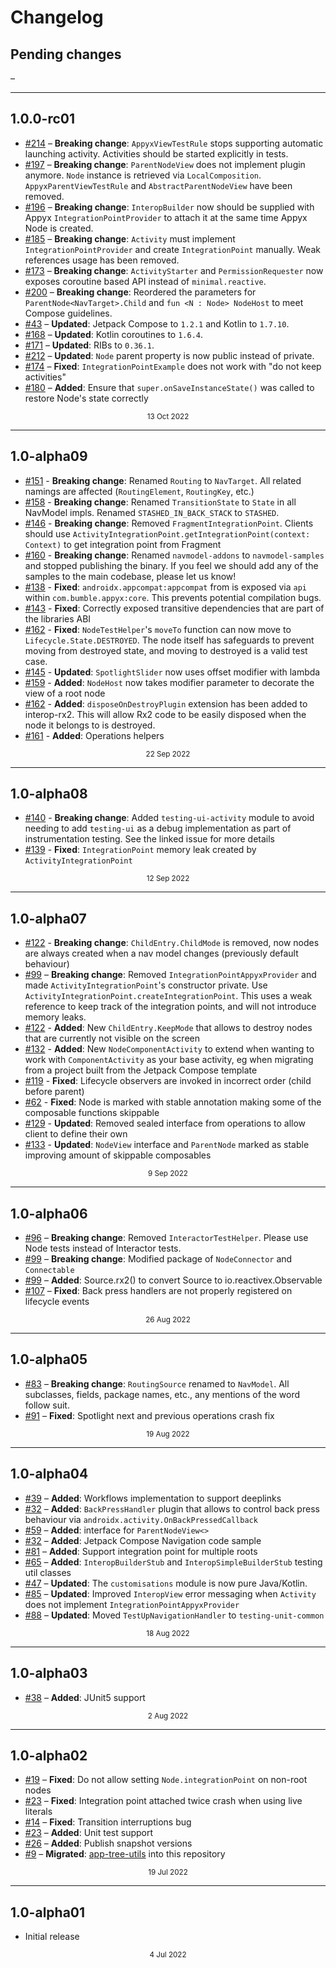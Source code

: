 # Changelog

## Pending changes

–

---

## 1.0.0-rc01

- [#214](https://github.com/bumble-tech/appyx/pull/214) – **Breaking change**: `AppyxViewTestRule` stops supporting automatic launching activity. Activities should be started explicitly in tests.
- [#197](https://github.com/bumble-tech/appyx/pull/197) – **Breaking change**: `ParentNodeView` does not implement plugin anymore. `Node` instance is retrieved via `LocalComposition`. `AppyxParentViewTestRule` and `AbstractParentNodeView` have been removed. 
- [#196](https://github.com/bumble-tech/appyx/pull/196) – **Breaking change**: `InteropBuilder` now should be supplied with Appyx `IntegrationPointProvider` to attach it at the same time Appyx Node is created.
- [#185](https://github.com/bumble-tech/appyx/issues/185) – **Breaking change**: `Activity` must implement `IntegrationPointProvider` and create `IntegrationPoint` manually. Weak references usage has been removed.
- [#173](https://github.com/bumble-tech/appyx/pull/173) – **Breaking change**: `ActivityStarter` and `PermissionRequester` now exposes coroutine based API instead of `minimal.reactive`.
- [#200](https://github.com/bumble-tech/appyx/pull/200) – **Breaking change**: Reordered the parameters for `ParentNode<NavTarget>.Child` and `fun <N : Node> NodeHost` to meet Compose guidelines.
- [#43](https://github.com/bumble-tech/appyx/pull/43) – **Updated**: Jetpack Compose to `1.2.1` and Kotlin to `1.7.10`.
- [#168](https://github.com/bumble-tech/appyx/pull/168) – **Updated**: Kotlin coroutines to `1.6.4`.
- [#171](https://github.com/bumble-tech/appyx/pull/171) – **Updated**: RIBs to `0.36.1`.
- [#212](https://github.com/bumble-tech/appyx/pull/212) – **Updated**: `Node` parent property is now public instead of private.
- [#174](https://github.com/bumble-tech/appyx/issues/174) – **Fixed**: `IntegrationPointExample` does not work with "do not keep activities"
- [#180](https://github.com/bumble-tech/appyx/pull/180) – **Added**: Ensure that `super.onSaveInstanceState()` was called to restore Node's state correctly

<div style="text-align: center"><small>13 Oct 2022</small></div>

---

## 1.0-alpha09

- [#151](https://github.com/bumble-tech/appyx/issues/151) - **Breaking change**: Renamed `Routing` to `NavTarget`. All related namings are affected (`RoutingElement`, `RoutingKey`, etc.)
- [#158](https://github.com/bumble-tech/appyx/issues/158) - **Breaking change**: Renamed `TransitionState` to `State` in all NavModel impls. Renamed `STASHED_IN_BACK_STACK` to `STASHED`.
- [#146](https://github.com/bumble-tech/appyx/issues/146) - **Breaking change**: Removed `FragmentIntegrationPoint`. Clients should use `ActivityIntegrationPoint.getIntegrationPoint(context: Context)` to get integration point from Fragment 
- [#160](https://github.com/bumble-tech/appyx/issues/160) - **Breaking change**: Renamed `navmodel-addons` to `navmodel-samples` and stopped publishing the binary. If you feel we should add any of the samples to the main codebase, please let us know! 
- [#138](https://github.com/bumble-tech/appyx/pull/138) - **Fixed**: `androidx.appcompat:appcompat` from is exposed via `api` within `com.bumble.appyx:core`. This prevents potential compilation bugs.
- [#143](https://github.com/bumble-tech/appyx/issues/143) - **Fixed**: Correctly exposed transitive dependencies that are part of the libraries ABI
- [#162](https://github.com/bumble-tech/appyx/pull/162) - **Fixed**: `NodeTestHelper`'s `moveTo` function can now move to `Lifecycle.State.DESTROYED`. The node itself has safeguards to prevent moving from destroyed state, and moving to destroyed is a valid test case.
- [#145](https://github.com/bumble-tech/appyx/issues/145) - **Updated**: `SpotlightSlider` now uses offset modifier with lambda
- [#159](https://github.com/bumble-tech/appyx/pull/159) - **Added**: `NodeHost` now takes modifier parameter to decorate the view of a root node
- [#162](https://github.com/bumble-tech/appyx/pull/162) - **Added**: `disposeOnDestroyPlugin` extension has been added to interop-rx2. This will allow Rx2 code to be easily disposed when the node it belongs to is destroyed. 
- [#161](https://github.com/bumble-tech/appyx/pull/161) - **Added**: Operations helpers

<div style="text-align: center"><small>22 Sep 2022</small></div>

---

## 1.0-alpha08

- [#140](https://github.com/bumble-tech/appyx/issues/140) - **Breaking change**: Added `testing-ui-activity` module to avoid needing to add `testing-ui` as a debug implementation as part of instrumentation testing. See the linked issue for more details
- [#139](https://github.com/bumble-tech/appyx/pull/139) - **Fixed**: `IntegrationPoint` memory leak created by `ActivityIntegrationPoint`

<div style="text-align: center"><small>12 Sep 2022</small></div>

---

## 1.0-alpha07

- [#122](https://github.com/bumble-tech/appyx/pull/122) - **Breaking change**: `ChildEntry.ChildMode` is removed, now nodes are always created when a nav model changes (previously default behaviour)
- [#99](https://github.com/bumble-tech/appyx/pull/99) – **Breaking change**: Removed `IntegrationPointAppyxProvider` and made `ActivityIntegrationPoint`'s constructor private. Use `ActivityIntegrationPoint.createIntegrationPoint`. This uses a weak reference to keep track of the integration points, and will not introduce memory leaks.
- [#122](https://github.com/bumble-tech/appyx/pull/122) - **Added**: New `ChildEntry.KeepMode` that allows to destroy nodes that are currently not visible on the screen
- [#132](https://github.com/bumble-tech/appyx/pull/132) - **Added**: New `NodeComponentActivity` to extend when wanting to work with `ComponentActivity` as your base activity, eg when migrating from a project built from the Jetpack Compose template
- [#119](https://github.com/bumble-tech/appyx/pull/119) - **Fixed**: Lifecycle observers are invoked in incorrect order (child before parent)
- [#62](https://github.com/bumble-tech/appyx/pull/62) - **Fixed**: Node is marked with stable annotation making some of the composable functions skippable
- [#129](https://github.com/bumble-tech/appyx/pull/129) - **Updated**: Removed sealed interface from operations to allow client to define their own
- [#133](https://github.com/bumble-tech/appyx/pull/133) - **Updated**: `NodeView` interface and `ParentNode` marked as stable improving amount of skippable composables

<div style="text-align: center"><small>9 Sep 2022</small></div>

---

## 1.0-alpha06

- [#96](https://github.com/bumble-tech/appyx/pull/96) – **Breaking change**: Removed `InteractorTestHelper`. Please use Node tests instead of Interactor tests.
- [#99](https://github.com/bumble-tech/appyx/pull/99) – **Breaking change**: Modified package of `NodeConnector` and `Connectable`
- [#99](https://github.com/bumble-tech/appyx/pull/99) – **Added**: Source<T>.rx2() to convert Source<T> to io.reactivex.Observable<T>
- [#107](https://github.com/bumble-tech/appyx/pull/107) – **Fixed**: Back press handlers are not properly registered on lifecycle events

<div style="text-align: center"><small>26 Aug 2022</small></div>

---

## 1.0-alpha05

- [#83](https://github.com/bumble-tech/appyx/issues/83) – **Breaking change**: `RoutingSource` renamed to `NavModel`. All subclasses, fields, package names, etc., any mentions of the word follow suit.
- [#91](https://github.com/bumble-tech/appyx/pull/91) – **Fixed**: Spotlight next and previous operations crash fix 

<div style="text-align: center"><small>19 Aug 2022</small></div>

---

## 1.0-alpha04

- [#39](https://github.com/bumble-tech/appyx/pull/39) – **Added**: Workflows implementation to support deeplinks
- [#32](https://github.com/bumble-tech/appyx/pull/32) – **Added**: `BackPressHandler` plugin that allows to control back press behaviour via `androidx.activity.OnBackPressedCallback`
- [#59](https://github.com/bumble-tech/appyx/issues/59) – **Added**: interface for `ParentNodeView<>`
- [#32](https://github.com/bumble-tech/appyx/issues/69) – **Added**: Jetpack Compose Navigation code sample
- [#81](https://github.com/bumble-tech/appyx/issues/81) – **Added**: Support integration point for multiple roots
- [#65](https://github.com/bumble-tech/appyx/pull/65) – **Added**: `InteropBuilderStub` and `InteropSimpleBuilderStub` testing util classes
- [#47](https://github.com/bumble-tech/appyx/issues/47) – **Updated**: The `customisations` module is now pure Java/Kotlin.
- [#85](https://github.com/bumble-tech/appyx/issues/85) – **Updated**: Improved `InteropView` error messaging when `Activity` does not implement `IntegrationPointAppyxProvider`
- [#88](https://github.com/bumble-tech/appyx/issues/88) – **Updated**: Moved `TestUpNavigationHandler` to `testing-unit-common`

<div style="text-align: center"><small>18 Aug 2022</small></div>

---

## 1.0-alpha03

- [#38](https://github.com/bumble-tech/appyx/pull/38) – **Added**: JUnit5 support

<div style="text-align: center"><small>2 Aug 2022</small></div>

---

## 1.0-alpha02

- [#19](https://github.com/bumble-tech/appyx/pull/19) – **Fixed**: Do not allow setting `Node.integrationPoint` on non-root nodes
- [#23](https://github.com/bumble-tech/appyx/pull/21) – **Fixed**: Integration point attached twice crash when using live literals
- [#14](https://github.com/bumble-tech/appyx/issues/14) – **Fixed**: Transition interruptions bug
- [#23](https://github.com/bumble-tech/appyx/pull/23) – **Added**: Unit test support
- [#26](https://github.com/bumble-tech/appyx/issues/26) – **Added**: Publish snapshot versions
- [#9](https://github.com/bumble-tech/appyx/pull/9) – **Migrated**: [app-tree-utils](https://github.com/badoo/app-tree-utils) into this repository

<div style="text-align: center"><small>19 Jul 2022</small></div>

---

## 1.0-alpha01

- Initial release

<div style="text-align: center"><small>4 Jul 2022</small></div>
